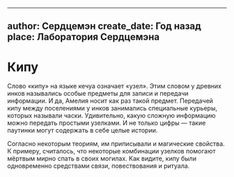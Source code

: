 
---
author: Сердцемэн
create_date: Год назад
place: Лаборатория Сердцемэна
---

# Кипу


Слово «кипу» на языке кечуа означает «узел». Этим словом у древних инков назывались особые предметы для записи и передачи информации. И да, Амелия носит как раз такой предмет. Передачей кипу между поселениями у инков занимались специальные курьеры, которых называли часки. Удивительно, какую сложную информацию можно передать простыми узелками. И не только цифры — такие паутинки могут содержать в себе целые истории.


Согласно некоторым теориям, им приписывали и магические свойства. К примеру, считалось, что некоторые комбинации узелков помогают мёртвым мирно спать в своих могилах. Как видите, кипу были одновременно средствами связи, повествования и ритуала.




